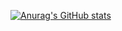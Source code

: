 [![Anurag's GitHub stats](https://github-readme-stats.vercel.app/api?username=shuklashubh10)](https://github.com/shuklashubh10/github-readme-stats)
